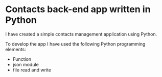 # Contacts back-end app written in Python

I have created a simple contacts management application using Python.

To develop the app I have used the following Python programming elements:

 - Function
 - json module
 - file read and write
